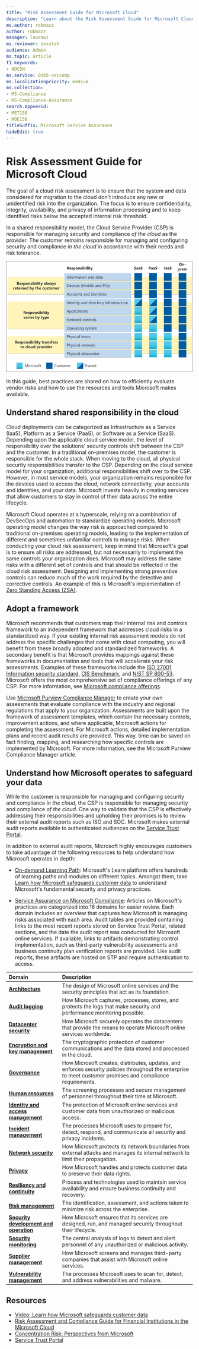 ```yaml
---
title: "Risk Assessment Guide for Microsoft Cloud"
description: "Learn about the Risk Assessment Guide for Microsoft Cloud"
ms.author: robmazz
author: robmazz
manager: laurawi
ms.reviewer: sosstah
audience: Admin
ms.topic: article
f1.keywords:
- NOCSH
ms.service: O365-seccomp
ms.localizationpriority: medium
ms.collection:
- MS-Compliance
- MS-Compliance-Assurance
search.appverid:
- MET150
- MOE150
titleSuffix: Microsoft Service Assurance
hideEdit: true
---
```


# Risk Assessment Guide for Microsoft Cloud

The goal of a cloud risk assessment is to ensure that the system and data considered for migration to the cloud don't introduce any new or unidentified risk into the organization. The focus is to ensure confidentiality, integrity, availability, and privacy of information processing and to keep identified risks below the accepted internal risk threshold.

In a shared responsibility model, the Cloud Service Provider (CSP) is responsible for managing security and compliance *of the cloud* as the provider. The customer remains responsible for managing and configuring security and compliance *in the cloud* in accordance with their needs and risk tolerance.

![Shared responsibility model.](../media/assurance-shared-responsibility-model.png)

In this guide, best practices are shared on how to efficiently evaluate vendor risks and how to use the resources and tools Microsoft makes available.

## Understand shared responsibility in the cloud

Cloud deployments can be categorized as Infrastructure as a Service (IaaS), Platform as a Service (PaaS), or Software as a Service (SaaS). Depending upon the applicable cloud service model, the level of responsibility over the solutions' security controls shift between the CSP and the customer. In a traditional on-premises model, the customer is responsible for the whole stack. When moving to the cloud, all physical security responsibilities transfer to the CSP. Depending on the cloud service model for your organization, additional responsibilities shift over to the CSP. However, in most service models, your organization remains responsible for the devices used to access the cloud, network connectivity, your accounts and identities, and your data. Microsoft invests heavily in creating services that allow customers to stay in control of their data across the entire lifecycle.

Microsoft Cloud operates at a hyperscale, relying on a combination of DevSecOps and automation to standardize operating models. Microsoft operating model changes the way risk is approached compared to traditional on-premises operating models, leading to the implementation of different and sometimes unfamiliar controls to manage risks. When conducting your cloud risk assessment, keep in mind that Microsoft's goal is to ensure all risks are addressed, but not necessarily to implement the same controls your organization does. Microsoft may address the same risks with a different set of controls and that should be reflected in the cloud risk assessment. Designing and implementing strong preventive controls can reduce much of the work required by the detective and corrective controls. An example of this is Microsoft's implementation of [Zero Standing Access (ZSA)](assurance-microsoft-365-service-engineer-access-control.md).

## Adopt a framework

Microsoft recommends that customers map their internal risk and controls framework to an independent framework that addresses cloud risks in a standardized way. If your existing internal risk assessment models do not address the specific challenges that come with cloud computing, you will benefit from these broadly adopted and standardized frameworks. A secondary benefit is that Microsoft provides mappings against these frameworks in documentation and tools that will accelerate your risk assessments. Examples of these frameworks include the [ISO 27001 Information security standard](/compliance/regulatory/offering-iso-27001), [CIS Benchmark](/compliance/regulatory/offering-cis-benchmark), and [NIST SP 800-53](https://csrc.nist.gov/Projects/risk-management/sp800-53-controls/release-search#!/800-53). Microsoft offers the most comprehensive set of compliance offerings of any CSP. For more information, see [Microsoft compliance offerings](/compliance/regulatory/offering-home).

Use [Microsoft Purview Compliance Manager](/microsoft-365/compliance/compliance-manager) to create your own assessments that evaluate compliance with the industry and regional regulations that apply to your organization. Assessments are built upon the framework of assessment templates, which contain the necessary controls, improvement actions, and where applicable, Microsoft actions for completing the assessment. For Microsoft actions, detailed implementation plans and recent audit results are provided. This way, time can be saved on fact finding, mapping, and researching how specific controls are implemented by Microsoft. For more information, see the Microsoft Purview Compliance Manager article.

## Understand how Microsoft operates to safeguard your data

While the customer is responsible for managing and configuring security and compliance *in the cloud*, the CSP is responsible for managing security and compliance *of the cloud*. One way to validate that the CSP is effectively addressing their responsibilities and upholding their promises is to review their external audit reports such as ISO and SOC. Microsoft makes external audit reports available to authenticated audiences on the [Service Trust Portal](https://servicetrust.microsoft.com/ViewPage/MSComplianceGuideV3).

In addition to external audit reports, Microsoft highly encourages customers to take advantage of the following resources to help understand how Microsoft operates in depth:

- [On-demand Learning Path](/learn/roles/auditor): Microsoft's Learn platform offers hundreds of learning paths and modules on different topics. Amongst them, take [Learn how Microsoft safeguards customer data](/learn/paths/audit-safeguard-customer-data/) to understand Microsoft's fundamental security and privacy practices.

- [Service Assurance on Microsoft Compliance](/compliance/#service-assurance): Articles on Microsoft's practices are categorized into 16 domains for easier review. Each domain includes an overview that captures how Microsoft is managing risks associated with each area. Audit tables are provided containing links to the most recent reports stored on Service Trust Portal, related sections, and the date the audit report was conducted for Microsoft online services. If available, links to artifacts demonstrating control implementation, such as third-party vulnerability assessments and business continuity plan verification reports are provided. Like audit reports, these artifacts are hosted on STP and require authentication to access.

| **Domain** |**Description** |
|:---------- |:-------------- |
| [**Architecture**](assurance-architecture.md) | The design of Microsoft online services and the security principles that act as its foundation. |
| [**Audit logging**](assurance-audit-logging.md) | How Microsoft captures, processes, stores, and protects the logs that make security and performance monitoring possible. |
| [**Datacenter security**](assurance-datacenter-security.md) | How Microsoft securely operates the datacenters that provide the means to operate Microsoft online services worldwide. |
| [**Encryption and key management**](assurance-encryption.md) | The cryptographic protection of customer communications and the data stored and processed in the cloud. |
| [**Governance**](assurance-governance.md) | How Microsoft creates, distributes, updates, and enforces security policies throughout the enterprise to meet customer promises and compliance requirements. |
| [**Human resources**](assurance-human-resources.md) | The screening processes and secure management of personnel throughout their time at Microsoft. |
| [**Identity and access management**](assurance-identity-and-access-management.md) | The protection of Microsoft online services and customer data from unauthorized or malicious access. |
| [**Incident management**](assurance-incident-management.md) | The processes Microsoft uses to prepare for, detect, respond, and communicate all security and privacy incidents. |
| [**Network security**](assurance-network-security.md) | How Microsoft protects its network boundaries from external attacks and manages its internal network to limit their propagation. |
| [**Privacy**](assurance-privacy.md) | How Microsoft handles and protects customer data to preserve their data rights. |
| [**Resiliency and continuity**](assurance-resiliency-and-continuity.md) | Process and technologies used to maintain service availability and ensure business continuity and recovery. |
| [**Risk management**](assurance-risk-management.md) | The identification, assessment, and actions taken to minimize risk across the enterprise. |
| [**Security development and operation**](assurance-security-development-and-operation.md) | How Microsoft ensures that its services are designed, run, and managed securely throughout their lifecycle. |
| [**Security monitoring**](assurance-security-monitoring.md) | The central analysis of logs to detect and alert personnel of any unauthorized or malicious activity. |
| [**Supplier management**](assurance-supplier-management.md) | How Microsoft screens and manages third-party companies that assist with Microsoft online services. |
| [**Vulnerability management**](assurance-vulnerability-management.md) | The processes Microsoft uses to scan for, detect, and address vulnerabilities and malware. |

## Resources

- [Video: Learn how Microsoft safeguards customer data](https://www.youtube.com/playlist?list=PL3ZTgFEc7LytWdh_3XE_K-smGzWxgUrXX)
- [Risk Assessment and Compliance Guide for Financial Institutions in the Microsoft Cloud](https://servicetrust.microsoft.com/ViewPage/TrustDocumentsV3?command=Download&downloadType=Document&downloadId=edee9b14-3661-4a16-ba83-c35caf672bd7&tab=7f51cb60-3d6c-11e9-b2af-7bb9f5d2d913&docTab=7f51cb60-3d6c-11e9-b2af-7bb9f5d2d913_FAQ_and_White_Papers)
- [Concentration Risk: Perspectives from Microsoft](https://azure.microsoft.com/mediahandler/files/resourcefiles/concentration-risk-perspectives-from-microsoft-/Concentration_Risk_Perspectives_092020.pdf)
- [Service Trust Portal](https://servicetrust.microsoft.com/)
